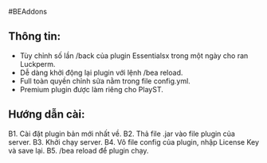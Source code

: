 #BEAddons
## Thông tin:
- Tùy chỉnh số lần /back của plugin Essentialsx trong một ngày cho ran Luckperm.
- Dễ dàng khởi động lại plugin với lệnh /bea reload.
- Full toàn quyền chỉnh sửa nằm trong file config.yml.
- Premium plugin được làm riêng cho PlayST.

## Hướng dẫn cài:
B1. Cài đặt plugin bản mới nhất về.
B2. Thả file .jar vào file plugin của server.
B3. Khởi chạy server.
B4. Vô file config của plugin, nhập License Key và save lại.
B5. /bea reload để plugin chạy.
